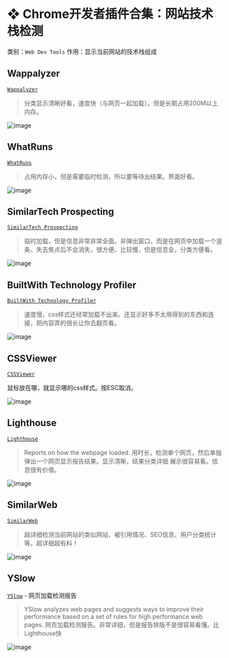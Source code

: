# ❖ Chrome开发者插件合集：网站技术栈检测

类别：`Web Dev Tools`
作用：显示当前网站的技术栈组成

## Wappalyzer

[`Wappalyzer`](https://chrome.google.com/webstore/detail/wappalyzer/gppongmhjkpfnbhagpmjfkannfbllamg?hl=en)
> 分类显示清晰好看，速度快（与网页一起加载）。但是长期占用200M以上内存。

![image](https://user-images.githubusercontent.com/14041622/39408505-ed637716-4c09-11e8-8a9e-ab9d5f4abfa4.png)

## WhatRuns

[`WhatRuns`](https://chrome.google.com/webstore/detail/whatruns/cmkdbmfndkfgebldhnkbfhlneefdaaip?hl=en)
> 占用内存小，但是需要临时检测，所以要等待出结果。界面好看。

![image](https://user-images.githubusercontent.com/14041622/39425552-94f9aef6-4cae-11e8-848b-fbe5a6910c35.png)


## SimilarTech Prospecting

[`SimilarTech Prospecting`](https://chrome.google.com/webstore/detail/similartech-prospecting/jiabgmelnfhgjkfdaoiccfcbaedjfcnm/related?hl=fil)
> 临时加载，但是信息非常非常全面。非弹出窗口，而是在网页中加载一个竖条，失去焦点后不会消失，很方便。比较慢，但是信息全，分类方便看。

![image](https://user-images.githubusercontent.com/14041622/39425662-0d8ee75a-4caf-11e8-8fe0-7ef8b85518ee.png)


## BuiltWith Technology Profiler

[`BuiltWith Technology Profiler`](https://chrome.google.com/webstore/detail/builtwith-technology-prof/dapjbgnjinbpoindlpdmhochffioedbn?hl=en)
> 速度慢，css样式还经常加载不出来。还显示好多不太用得到的东西和连接，把内容弄的很长让你去翻页看。

![image](https://user-images.githubusercontent.com/14041622/39408442-da1ac7b4-4c08-11e8-9f25-168b53397887.png)

## CSSViewer

[`CSSViewer`](https://chrome.google.com/webstore/detail/cssviewer/ggfgijbpiheegefliciemofobhmofgce)

鼠标放在哪，就显示哪的css样式。按ESC取消。

![image](https://user-images.githubusercontent.com/14041622/39408554-c6bd0428-4c0a-11e8-9a3a-421ec1a665a7.png)


## Lighthouse

[`Lighthouse` ](https://chrome.google.com/webstore/detail/lighthouse/blipmdconlkpinefehnmjammfjpmpbjk)
> Reports on how the webpage loaded.
用时长，检测单个网页，然后单独弹出一个网页显示报告结果。显示清晰，结果分类详细
展示很容易看。信息很有价值。

![image](https://user-images.githubusercontent.com/14041622/39408796-6fa39bc6-4c0e-11e8-9ef9-d3690115ec32.png)

## SimilarWeb

[`SimilarWeb`](https://chrome.google.com/webstore/detail/similarweb-traffic-rank-w/hoklmmgfnpapgjgcpechhaamimifchmp)
> 超详细检测当前网站的类似网站、被引用情况、SEO信息、用户分类统计等。超详细超有料！


![image](https://user-images.githubusercontent.com/14041622/39408826-16a3a40c-4c0f-11e8-90a7-f96b1e3a4d91.png)


## YSlow

[`YSlow`](https://chrome.google.com/webstore/detail/yslow/ninejjcohidippngpapiilnmkgllmakh) - 网页加载检测报告
> YSlow analyzes web pages and suggests ways to improve their performance based on a set of rules for high performance web pages.
网页加载检测报告。非常详细，但是报告排版不是很容易看懂。比Lighthouse快

![image](https://user-images.githubusercontent.com/14041622/39408906-5a607ebc-4c10-11e8-8bec-bb246a927eda.png)

